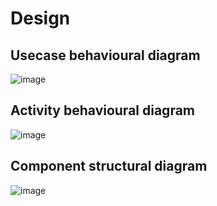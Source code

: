 # Design

## Usecase behavioural diagram
![image](https://github.com/Madhuraaaaa/StepIn-Mini-project/blob/main/2_Design/System%20diagram.png)

## Activity behavioural diagram
![image](https://github.com/Madhuraaaaa/StepIn-Mini-project/blob/main/2_Design/Behavioural%20diagram.png)

## Component structural diagram
![image](https://github.com/Madhuraaaaa/StepIn-Mini-project/blob/main/2_Design/Composite%20architecture%20diagram.png)
